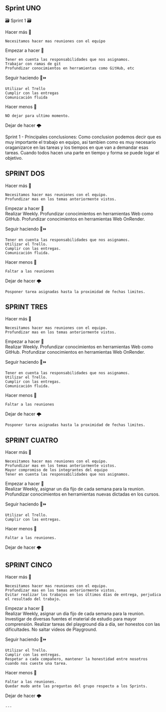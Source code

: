 ## Sprint UNO
🗃️ Sprint 1 🗃️

Hacer más 🤙

    Necesitamos hacer mas reuniones con el equipo
   
Empezar a hacer 🦈
     
    Tener en cuenta las responsabilidades que nos asignamos.
    Trabajar con ramas de git
    Profundizar conocimientos en herramientas como GitHub, etc

Seguir haciendo 🔨⏩
    
    Utilizar el Trello  
    Cumplir con las entregas
    Comunicación fluida

Hacer menos 🥀

    NO dejar para ultimo momento.

Dejar de hacer 🌩️

Sprint 1 - Principales conclusiones:
Como conclusion podemos decir que es muy importante el trabajo en equipo, 
asi tambien como es muy necesario oraganizarce en las tareas y los tiempos en que van a demandar esas tareas. 
Cuando todos hacen una parte en tiempo y forma se puede logar el objetivo.


## SPRINT DOS

Hacer más 🤙

    Necesitamos hacer mas reuniones con el equipo.
    Profundizar mas en los temas anteriormente vistos.
   
Empezar a hacer 🦈    
    Realizar Weekly.
    Profundizar conocimientos en herramientas Web como GitHub.
    Profundizar conocimientos en herramientas Web OnRender.

Seguir haciendo 🔨⏩

    Tener en cuenta las responsabilidades que nos asignamos.
    Utilizar el Trello.  
    Cumplir con las entregas.
    Comunicación fluida.

Hacer menos 🥀

    Faltar a las reuniones

Dejar de hacer 🌩️
    
    Posponer tarea asignadas hasta la proximidad de fechas limites.

## SPRINT TRES

Hacer más 🤙

    Necesitamos hacer mas reuniones con el equipo.
    Profundizar mas en los temas anteriormente vistos.    
   
Empezar a hacer 🦈    
    Realizar Weekly.
    Profundizar conocimientos en herramientas Web como GitHub.
    Profundizar conocimientos en herramientas Web OnRender.

Seguir haciendo 🔨⏩

    Tener en cuenta las responsabilidades que nos asignamos.
    Utilizar el Trello.  
    Cumplir con las entregas.
    Comunicación fluida.

Hacer menos 🥀

    Faltar a las reuniones

Dejar de hacer 🌩️
    
    Posponer tarea asignadas hasta la proximidad de fechas limites.
    
## SPRINT CUATRO

Hacer más 🤙

    Necesitamos hacer mas reuniones con el equipo.
    Profundizar mas en los temas anteriormente vistos.
    Mayor compromiso de los integrantes del equipo
    Tener en cuenta las responsabilidades que nos asignamos.
   
Empezar a hacer 🦈    
    Realizar Weekly, asignar un dia fijo de cada semana para la reunion.
    Profundizar conocimientos en herramientas nuevas dictadas en los cursos.
    

Seguir haciendo 🔨⏩
    
    Utilizar el Trello.  
    Cumplir con las entregas.
    

Hacer menos 🥀

    Faltar a las reuniones.

Dejar de hacer 🌩️
    
## SPRINT CINCO

Hacer más 🤙

    Necesitamos hacer mas reuniones con el equipo.
    Profundizar mas en los temas anteriormente vistos.
    Evitar realizar los trabajos en los últimos días de entrega, perjudica el resultado del trabajo.
   
Empezar a hacer 🦈    
    Realizar Weekly, asignar un dia fijo de cada semana para la reunion.
    Investigar de diversas fuentes el material de estudio para mayor comprensión.
    Realizar tareas del playground día a día, ser honestos con las dificultades.
    No saltar videos de Playground.
    

Seguir haciendo 🔨⏩
    
    Utilizar el Trello.  
    Cumplir con las entregas.
    Respetar a cada compañero, mantener la honestidad entre nosotros cuando nos cueste una tarea.
    

Hacer menos 🥀

    Faltar a las reuniones.
    Quedar mudo ante las preguntas del grupo respecto a los Sprints.

Dejar de hacer 🌩️
    
    ---
